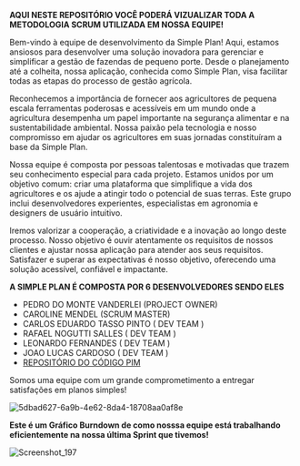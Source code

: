 **AQUI NESTE REPOSITÓRIO VOCÊ PODERÁ VIZUALIZAR TODA A METODOLOGIA SCRUM UTILIZADA EM NOSSA EQUIPE!**

Bem-vindo à equipe de desenvolvimento da Simple Plan! Aqui, estamos ansiosos para desenvolver uma solução inovadora para gerenciar e simplificar a gestão de fazendas de pequeno porte. Desde o planejamento até a colheita, nossa aplicação, conhecida como Simple Plan, visa facilitar todas as etapas do processo de gestão agrícola.

Reconhecemos a importância de fornecer aos agricultores de pequena escala ferramentas poderosas e acessíveis em um mundo onde a agricultura desempenha um papel importante na segurança alimentar e na sustentabilidade ambiental. Nossa paixão pela tecnologia e nosso compromisso em ajudar os agricultores em suas jornadas constituíram a base da Simple Plan.

Nossa equipe é composta por pessoas talentosas e motivadas que trazem seu conhecimento especial para cada projeto. Estamos unidos por um objetivo comum: criar uma plataforma que simplifique a vida dos agricultores e os ajude a atingir todo o potencial de suas terras. Este grupo inclui desenvolvedores experientes, especialistas em agronomia e designers de usuário intuitivo.

Iremos valorizar a cooperação, a criatividade e a inovação ao longo deste processo. Nosso objetivo é ouvir atentamente os requisitos de nossos clientes e ajustar nossa aplicação para atender aos seus requisitos. Satisfazer e superar as expectativas é nosso objetivo, oferecendo uma solução acessível, confiável e impactante.

**A SIMPLE PLAN É COMPOSTA POR 6 DESENVOLVEDORES SENDO ELES**

- PEDRO DO MONTE VANDERLEI (PROJECT OWNER)
- CAROLINE MENDEL (SCRUM MASTER)
- CARLOS EDUARDO TASSO PINTO ( DEV TEAM )
- RAFAEL NOGUTTI SALLES ( DEV TEAM )
- LEONARDO FERNANDES  ( DEV TEAM )
- JOAO LUCAS CARDOSO ( DEV TEAM )
-  <a href="https://github.com/Kostylll/PIM_TERCEIRO_SEMESTRE" target="_blank">REPOSITÓRIO DO CÓDIGO PIM</a>

Somos uma equipe com um grande comprometimento a entregar satisfações em planos simples!

![5dbad627-6a9b-4e62-8da4-18708aa0af8e](https://github.com/Kostylll/PIM_III_SPRINTS/assets/99488902/a807281b-9ceb-4e67-ab03-df669ed2c813)


**Este é um Gráfico Burndown de como nosssa equipe está trabalhando eficientemente na nossa última Sprint que tivemos!**

![Screenshot_197](https://github.com/Kostylll/PIM_III_SPRINTS/assets/99488902/a3da379e-1aca-4e73-90fb-f6a316a7e470)



